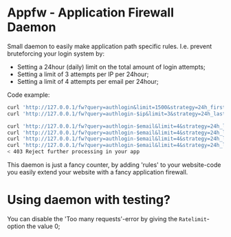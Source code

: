 Appfw - Application Firewall Daemon
==================

Small daemon to easily make application path specific rules.
I.e. prevent bruteforcing your login system by:

- Setting a 24hour (daily) limit on the total amount of login attempts;
- Setting a limit of 3 attempts per IP per 24hour;
- Setting a limit of 4 attempts per email per 24hour;

Code example:
```bash
curl 'http://127.0.0.1/fw?query=authlogin&limit=1500&strategy=24h_first'
curl 'http://127.0.0.1/fw?query=authlogin-$ip&limit=3&strategy=24h_last'

curl 'http://127.0.0.1/fw?query=authlogin-$email&limit=4&strategy=24h_last'
curl 'http://127.0.0.1/fw?query=authlogin-$email&limit=4&strategy=24h_last'
curl 'http://127.0.0.1/fw?query=authlogin-$email&limit=4&strategy=24h_last'
curl 'http://127.0.0.1/fw?query=authlogin-$email&limit=4&strategy=24h_last'
< 403 Reject further processing in your app
```

This daemon is just a fancy counter, by adding 'rules' to your website-code
you easily extend your website with a fancy application firewall.

Using daemon with testing?
==================
You can disable the 'Too many requests'-error by giving the `Ratelimit`-option the value 0;
